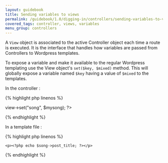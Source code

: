 ```yaml
---
layout: guidebook
title: Sending variables to views
permalink: /guidebook/1.0/digging-in/controllers/sending-variables-to-views/
covered_tags: controller, views, variables
menu_group: controllers
---
```


A `View` object is associated to the active Controller object each time a route is executed. It is the interface that handles how variables are passed from Controllers to Wordpress templates.

To expose a variable and make it available to the regular Wordpress templating use the View object's `set($key, $mixed)` method. This will globally expose a variable named `$key` having a value of `$mixed` to the templates.

In the controller :

{% highlight php linenos %}
<?php
    $this->view->set("song", $mysong);
?>
{% endhighlight %}

In a template file :

{% highlight php linenos %}
<?php if (isset($song)) : ?>
    <p><?php echo $song->post_title; ?></p>
<?php endif; ?>
{% endhighlight %}
